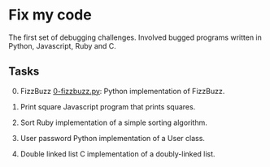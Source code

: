 # Fix my code

The first set of debugging challenges. Involved bugged programs written in
Python, Javascript, Ruby and C.

## Tasks

0. FizzBuzz
   [0-fizzbuzz.py](./0-fizzbuzz.py): Python implementation of FizzBuzz.

1. Print square
Javascript program that prints squares.

2. Sort
Ruby implementation of a simple sorting algorithm.


3. User password
Python implementation of a User class.

4. Double linked list
C implementation of a
doubly-linked list.

